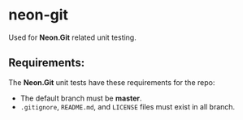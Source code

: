 # neon-git
Used for **Neon.Git** related unit testing.

## Requirements:

The **Neon.Git** unit tests have these requirements for the repo:

* The default branch must be **master**.
* `.gitignore`, `README.md`, and `LICENSE` files must exist in all branch.
